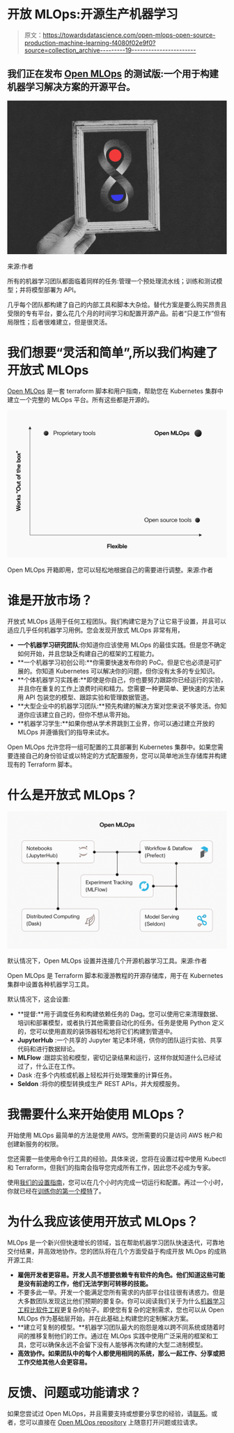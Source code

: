 # 开放 MLOps:开源生产机器学习

> 原文：<https://towardsdatascience.com/open-mlops-open-source-production-machine-learning-f4080f02e9f0?source=collection_archive---------19----------------------->

## 我们正在发布 [Open MLOps](https://github.com/datarevenue-berlin/OpenMLOps) 的测试版:一个用于构建机器学习解决方案的开源平台。

![](img/6799c762dcbcafd83558d03e5550a8b0.png)

来源:作者

所有的机器学习团队都面临着同样的任务:管理一个预处理流水线；训练和测试模型；并将模型部署为 API。

几乎每个团队都构建了自己的内部工具和脚本大杂烩。替代方案是要么购买昂贵且受限的专有平台，要么花几个月的时间学习和配置开源产品。前者“只是工作”但有局限性；后者很难建立，但是很灵活。

# 我们想要“灵活和简单”,所以我们构建了开放式 MLOps

[Open MLOps](https://github.com/datarevenue-berlin/OpenMLOps) 是一套 terraform 脚本和用户指南，帮助您在 Kubernetes 集群中建立一个完整的 MLOps 平台。所有这些都是开源的。

![](img/3cb285f788958a88096b396627ea6025.png)

Open MLOps 开箱即用，您可以轻松地根据自己的需要进行调整。来源:作者

# 谁是开放市场？

开放式 MLOps 适用于任何工程团队。我们构建它是为了让它易于设置，并且可以适应几乎任何机器学习用例。您会发现开放式 MLOps 非常有用，

*   **一个机器学习研究团队**:你知道你应该使用 MLOps 的最佳实践。但是您不确定如何开始，并且您缺乏构建自己的框架的工程能力。
*   **一个机器学习初创公司:**你需要快速发布你的 PoC。但是它也必须是可扩展的。你知道 Kubernetes 可以解决你的问题，但你没有太多的专业知识。
*   **个体机器学习实践者:**即使是你自己，你也要努力跟踪你已经运行的实验，并且你在重复的工作上浪费时间和精力。您需要一种更简单、更快速的方法来用 API 包装您的模型、跟踪实验和管理数据管道。
*   **大型企业中的机器学习团队:**预先构建的解决方案对您来说不够灵活。你知道你应该建立自己的，但你不想从零开始。
*   **机器学习学生:**如果你想从学术界跳到工业界，你可以通过建立开放的 MLOps 并遵循我们的指导来试水。

Open MLOps 允许您将一组可配置的工具部署到 Kubernetes 集群中。如果您需要连接自己的身份验证或以特定的方式配置服务，您可以简单地派生存储库并构建现有的 Terraform 脚本。

# 什么是开放式 MLOps？

![](img/63cee7301673ccf8039183e6e7524829.png)

默认情况下，Open MLOps 设置并连接几个开源机器学习工具。来源:作者

Open MLOps 是 Terraform 脚本和漫游教程的开源存储库，用于在 Kubernetes 集群中设置各种机器学习工具。

默认情况下，这会设置:

*   **提督:**用于调度任务和构建依赖任务的 Dag。您可以使用它来清理数据、培训和部署模型，或者执行其他需要自动化的任务。任务是使用 Python 定义的，您可以使用直观的装饰器轻松地将它们构建到管道中。
*   **JupyterHub** :一个共享的 Jupyter 笔记本环境，供你的团队运行实验、共享代码和进行数据辩论。
*   **MLFlow** :跟踪实验和模型，密切记录结果和运行，这样你就知道什么已经试过了，什么正在工作。
*   Dask :在多个内核或机器上轻松并行处理繁重的计算任务。
*   **Seldon** :将你的模型转换成生产 REST APIs，并大规模服务。

# 我需要什么来开始使用 MLOps？

开始使用 MLOps 最简单的方法是使用 AWS。您所需要的只是访问 AWS 帐户和创建新服务的权限。

您还需要一些使用命令行工具的经验。具体来说，您将在设置过程中使用 Kubectl 和 Terraform，但我们的指南会指导您完成所有工作，因此您不必成为专家。

使用[我们的设置指南](https://github.com/datarevenue-berlin/OpenMLOps/blob/master/tutorials/set-up-open-source-production-mlops-architecture-aws.md)，您可以在几个小时内完成一切运行和配置。再过一个小时，你就已经在[训练你的第一个模特](https://github.com/datarevenue-berlin/OpenMLOps/blob/master/tutorials/basic-usage-of-jupyter-mlflow-and-prefect.md)了。

# 为什么我应该使用开放式 MLOps？

MLOps 是一个新兴但快速增长的领域，旨在帮助机器学习团队快速迭代，可靠地交付结果，并高效地协作。您的团队将在几个方面受益于构成开放 MLOps 的成熟开源工具:

*   **雇佣开发者更容易。开发人员不想要依赖专有软件的角色。他们知道这些可能是没有前途的工作，他们无法学到可转移的技能。**
*   不要多此一举。开发一个能满足您所有需求的内部平台往往很有诱惑力。但是大多数团队发现这比他们预期的要复杂。你可以阅读我们关于为什么[机器学习工程比软件工程](https://datarevenue.com/en-blog/software-development-vs-machine-learning-engineering)更复杂的帖子。即使您有复杂的定制需求，您也可以从 Open MLOps 作为基础层开始，并在此基础上构建您的定制解决方案。
*   **建立可复制的模型。**机器学习团队最大的抱怨是难以跨不同系统或随着时间的推移复制他们的工作。通过在 MLOps 实践中使用广泛采用的框架和工具，您可以确保永远不会留下没有人能够再次构建的大型二进制模型。
*   **高效协作。如果团队中的每个人都使用相同的系统，那么一起工作、分享或把工作交给其他人会更容易。**

# 反馈、问题或功能请求？

如果您尝试过 Open MLOps，并且需要支持或想要分享您的经验，请[联系](https://datarevenue.com/en-contact)。或者，您可以直接在 [Open MLOps repository](https://github.com/datarevenue-berlin/OpenMLOps/) 上随意打开问题或拉请求。